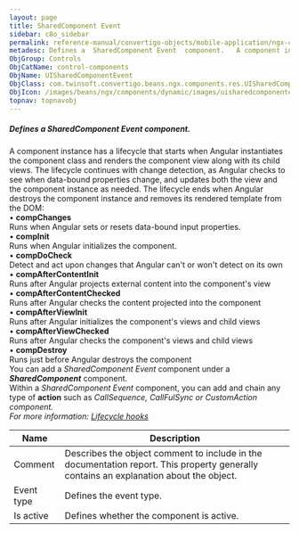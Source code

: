 ```yaml
---
layout: page
title: SharedComponent Event
sidebar: c8o_sidebar
permalink: reference-manual/convertigo-objects/mobile-application/ngx-components/control-components/sharedcomponent-event/
metadesc: Defines a  SharedComponent Event  component.   A component instance has a lifecycle that starts when Angular instantiates the component class and rend
ObjGroup: Controls
ObjCatName: control-components
ObjName: UISharedComponentEvent
ObjClass: com.twinsoft.convertigo.beans.ngx.components.res.UISharedComponentEvent
ObjIcon: /images/beans/ngx/components/dynamic/images/uisharedcomponentevent_32x32.png
topnav: topnavobj
---
```

##### Defines a <i>SharedComponent Event</i> component. <br/>

 A component instance has a lifecycle that starts when Angular instantiates the component class and renders the component view along with its child views. The lifecycle continues with change detection, as Angular checks to see when data-bound properties change, and updates both the view and the component instance as needed. The lifecycle ends when Angular destroys the component instance and removes its rendered template from the DOM:<br/>
 • <b>compChanges</b><br>Runs when Angular sets or resets data-bound input properties.<br/>
 • <b>compInit</b><br>Runs when Angular initializes the component.<br/>
 • <b>compDoCheck</b><br>Detect and act upon changes that Angular can't or won't detect on its own<br/>
 • <b>compAfterContentInit</b><br>Runs after Angular projects external content into the component's view<br/>
 • <b>compAfterContentChecked</b><br>Runs after Angular checks the content projected into the component<br/>
 • <b>compAfterViewInit</b><br>Runs after Angular initializes the component's views and child views<br/>
 • <b>compAfterViewChecked</b><br>Runs after Angular checks the component's views and child views<br/>
 • <b>compDestroy</b><br>Runs just before Angular destroys the component<br/>
 You can add a <i>SharedComponent Event</i> component under a <b><i>SharedComponent</i></b> component.<br> Within a <i>SharedComponent Event</i> component, you can add and chain any type of <b>action</b> such as <i>CallSequence<i>, <i>CallFulSync<i> or <i>CustomAction<i> component.<br/>
For more information: <a href='https://angular.io/guide/lifecycle-hooks' target='_blank'>Lifecycle hooks</a>   

Name | Description 
--- | ---
Comment | Describes the object comment to include in the documentation report.  This property generally contains an explanation about the object. 
Event type | Defines the event type.  
Is active | Defines whether the component is active. 

